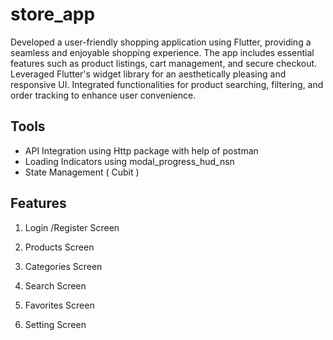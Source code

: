 # store_app

Developed a user-friendly shopping application using Flutter, providing a seamless and enjoyable shopping experience. The app includes essential features such as product listings, cart management, and secure checkout. Leveraged Flutter's widget library for an aesthetically pleasing and responsive UI. Integrated functionalities for product searching, filtering, and order tracking to enhance user convenience.

## Tools

- API Integration using Http package with help of postman
- Loading Indicators using modal_progress_hud_nsn
- State Management ( Cubit )

## Features
1. Login /Register Screen

2. Products Screen

3. Categories Screen

4. Search Screen

5. Favorites Screen

6. Setting Screen
